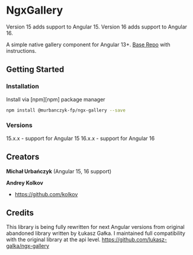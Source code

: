 # NgxGallery
Version 15 adds support to Angular 15.
Version 16 adds support to Angular 16.

A simple native gallery component for Angular 13+.
[Base Repo](https://github.com/kolkov/ngx-gallery) with instructions.

## Getting Started

### Installation

Install via [npm][npm] package manager 

```bash
npm install @murbanczyk-fp/ngx-gallery --save
```
### Versions

15.x.x - support for Angular 15
16.x.x - support for Angular 16

## Creators

**Michał Urbańczyk** (Angular 15, 16 support)

**Andrey Kolkov**

* <https://github.com/kolkov>

## Credits

This library is being fully rewritten for next Angular versions from original abandoned library written by Łukasz Gałka. I maintained full compatibility with the original library at the api level.
<https://github.com/lukasz-galka/ngx-gallery>
